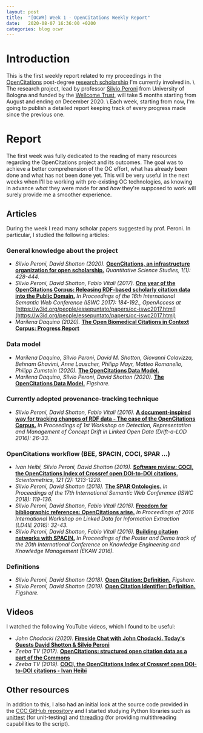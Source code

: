 ```yaml
---
layout: post
title:  "[OCWR] Week 1 - OpenCitations Weekly Report"
date:   2020-08-07 16:36:00 +0200
categories: blog ocwr
---
```

# Introduction
This is the first weekly report related to my proceedings in the [OpenCitations][opencitations] post-degree [research scholarship][research_scholarship] I'm currently involved in. \\
The research project, lead by professor [Silvio Peroni][essepuntato] from University of Bologna and funded by the [Wellcome Trust][wellcome], will take 5 months starting from August and ending on December 2020. \\
Each week, starting from now, I'm going to publish a detailed report keeping track of every progress made since the previous one.

# Report
The first week was fully dedicated to the reading of many resources regarding the OpenCitations project and its outcomes. The goal was to achieve a better comprehension of the OC effort, what has already been done and what has not been done yet. This will be very useful in the next weeks when I'll be working with pre-existing OC technologies, as knowing in advance _what_ they were made for and _how_ they're supposed to work will surely provide me a smoother experience.

## Articles
During the week I read many scholar papers suggested by prof. Peroni. In particular, I studied the following articles:

### General knowledge about the project
* _Silvio Peroni, David Shotton (2020)._ [__OpenCitations, an infrastructure organization for open scholarship.__](https://doi.org/10.1162/qss_a_00023) _Quantitative Science Studies, 1(1): 428-444._
* _Silvio Peroni, David Shotton, Fabio Vitali (2017)._ [__One year of the OpenCitations Corpus: Releasing RDF-based scholarly citation data into the Public Domain.__](https://doi.org/10.1007/978-3-319-68204-4_19) _In Proceedings of the 16th International Semantic Web Conference (ISWC 2017): 184-192., OpenAccess at_ [https://w3id.org/people/essepuntato/papers/oc-iswc2017.html](https://w3id.org/people/essepuntato/papers/oc-iswc2017.html)
* _Marilena Daquino (2020)._ [__The Open Biomedical Citations in Context Corpus: Progress Report__](https://opencitations.wordpress.com/2020/01/27/the-open-biomedical-citations-in-context-corpus-progress-report/)

### Data model
* _Marilena Daquino, Silvio Peroni, David M. Shotton, Giovanni Colavizza, Behnam Ghavimi, Anne Lauscher, Philipp Mayr, Matteo Romanello, Philipp Zumstein (2020)._ [__The OpenCitations Data Model.__](https://arxiv.org/abs/2005.11981) 
* _Marilena Daquino, Silvio Peroni, David Shotton (2020)._ [__The OpenCitations Data Model.__](https://doi.org/10.6084/m9.figshare.3443876) _Figshare._

### Currently adopted provenance-tracking technique
* _Silvio Peroni, David Shotton, Fabio Vitali (2016)._ [__A document-inspired way for tracking changes of RDF data - The case of the OpenCitations Corpus.__](https://w3id.org/oc/paper/occ-driftalod2016.html) _In Proceedings of 1st Workshop on Detection, Representation and Management of Concept Drift in Linked Open Data (Drift-a-LOD 2016): 26-33._

### OpenCitations workflow (BEE, SPACIN, COCI, SPAR ...)
* _Ivan Heibi, Silvio Peroni, David Shotton (2019)._ [__Software review: COCI, the OpenCitations Index of Crossref open DOI-to-DOI citations.__](https://doi.org/10.1007/s11192-019-03217-6) _Scientometrics, 121 (2): 1213-1228._
* _Silvio Peroni, David Shotton (2018)._ [__The SPAR Ontologies.__](https://doi.org/10.1007/978-3-030-00668-6_8) _In Proceedings of the 17th International Semantic Web Conference (ISWC 2018): 119-136._
* _Silvio Peroni, David Shotton, Fabio Vitali (2016)._ [__Freedom for bibliographic references: OpenCitations arise.__](https://w3id.org/oc/paper/occ-lisc2016.html) _In Proceedings of 2016 International Workshop on Linked Data for Information Extraction (LD4IE 2016): 32-43._
* _Silvio Peroni, David Shotton, Fabio Vitali (2016)._ [__Building citation networks with SPACIN.__](https://w3id.org/oc/paper/spacin-demo-ekaw2016.html) _In Proceedings of the Poster and Demo track of the 20th International Conference on Knowledge Engineering and Knowledge Management (EKAW 2016)._

### Definitions
* _Silvio Peroni, David Shotton (2018)._ [__Open Citation: Definition.__](https://doi.org/10.6084/m9.figshare.6683855) _Figshare._
* _Silvio Peroni, David Shotton (2019)._ [__Open Citation Identifier: Definition.__](https://doi.org/10.6084/m9.figshare.7127816) _Figshare._

## Videos
I watched the following YouTube videos, which I found to be useful:
* _John Chodacki (2020)._ [__Fireside Chat with John Chodacki. Today's Guests David Shotton & Silvio Peroni__](https://www.youtube.com/watch?v=-bCPS2iIdCc)
* _Zeeba TV (2017)._ [__OpenCitations: structured open citation data as a part of the Commons__](https://www.youtube.com/watch?v=_A4cD9N3nFM)
* _Zeeba TV (2019)._ [__COCI, the OpenCitations Index of Crossref open DOI-to-DOI citations - Ivan Heibi__](https://www.youtube.com/watch?v=l4EHwxFMefU)

## Other resources
In addition to this, I also had an initial look at the source code provided in the [CCC GitHub repository][ccc_repo] and I started studying Python libraries such as [unittest][unittest] (for unit-testing) and [threading][threading] (for providing multithreading capabilities to the script).

[opencitations]:        https://opencitations.net
[research_scholarship]: https://bandi.unibo.it/agevolazioni/borse-ricerca?id_bando=52
[essepuntato]:          https://essepuntato.github.io
[wellcome]:             https://wellcome.ac.uk/
[ccc_repo]:             https://github.com/opencitations/ccc
[unittest]:             https://docs.python.org/3/library/unittest.html
[threading]:            https://docs.python.org/3/library/threading.html